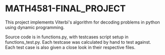 # MATH4581-FINAL_PROJECT

This project implements Viterbi's algorithm for decoding problems in python using dynamic programming.

Source code is in functions.py, with testcases script setup in functions_test.py. Each testcase was calculated by hand to test against. Each test case is also given a close look in their respective files.
